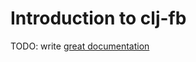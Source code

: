 # Introduction to clj-fb

TODO: write [great documentation](http://jacobian.org/writing/what-to-write/)
